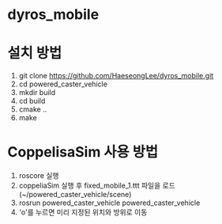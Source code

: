 # dyros_mobile
# 설치 방법
1. git clone https://github.com/HaeseongLee/dyros_mobile.git
2. cd powered_caster_vehicle
3. mkdir build
4. cd build
5. cmake ..
6. make

# CoppelisaSim 사용 방법
1. roscore 실행
2. coppeliaSim 실행 후 fixed_mobile_1.ttt 파일을 로드(~/powered_caster_vehicle/scene)
3. rosrun powered_caster_vehicle powered_caster_vehicle
4. 'o'를 누르면 미리 지정된 위치와 방위로 이동
